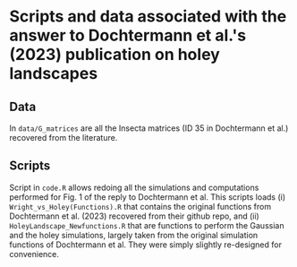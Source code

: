 # Scripts and data associated with the answer to Dochtermann et al.'s (2023) publication on holey landscapes

## Data

In `data/G_matrices` are all the Insecta matrices (ID 35 in Dochtermann et al.) recovered from the literature. 

## Scripts

Script in `code.R` allows redoing all the simulations and computations performed for Fig. 1 of the reply to Dochtermann et al. This scripts loads (i) `Wright_vs_Holey(Functions).R` that contains the original functions from Dochtermann et al. (2023) recovered from their github repo, and (ii) `HoleyLandscape_Newfunctions.R` that are functions to perform the Gaussian and the holey simulations, largely taken from the original simulation functions of Dochtermann et al. They were simply slightly re-designed for convenience. 


